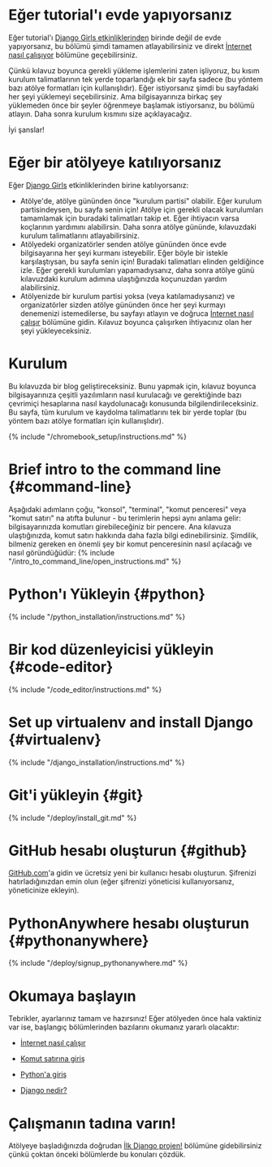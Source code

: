 # Eğer tutorial'ı evde yapıyorsanız

Eğer tutorial'ı [Django Girls etkinliklerinden](https://djangogirls.org/events/) birinde değil de evde yapıyorsanız, bu bölümü şimdi tamamen atlayabilirsiniz ve direkt [İnternet nasıl çalışıyor](../how_the_internet_works/README.md) bölümüne geçebilirsiniz.

Çünkü kılavuz boyunca gerekli yükleme işlemlerini zaten işliyoruz, bu kısım kurulum talimatlarının tek yerde toparlandığı ek bir sayfa sadece (bu yöntem bazı atölye formatları için kullanışlıdır). Eğer istiyorsanız şimdi bu sayfadaki her şeyi yüklemeyi seçebilirsiniz. Ama bilgisayarınıza birkaç şey yüklemeden önce bir şeyler öğrenmeye başlamak istiyorsanız, bu bölümü atlayın. Daha sonra kurulum kısmını size açıklayacağız.

İyi şanslar!

# Eğer bir atölyeye katılıyorsanız

Eğer [Django Girls](https://djangogirls.org/events/) etkinliklerinden birine katılıyorsanız:

* Atölye'de, atölye gününden önce "kurulum partisi" olabilir. Eğer kurulum partisindeysen, bu sayfa senin için! Atölye için gerekli olacak kurulumları tamamlamak için buradaki talimatları takip et. Eğer ihtiyacın varsa koçlarının yardımını alabilirsin. Daha sonra atölye gününde, kılavuzdaki kurulum talimatlarını atlayabilirsiniz.
* Atölyedeki organizatörler senden atölye gününden önce evde bilgisayarına her şeyi kurmanı isteyebilir. Eğer böyle bir istekle karşılaştıysan, bu sayfa senin için! Buradaki talimatları elinden geldiğince izle. Eğer gerekli kurulumları yapamadıysanız, daha sonra atölye günü kılavuzdaki kurulum adımına ulaştığınızda koçunuzdan yardım alabilirsiniz.
* Atölyenizde bir kurulum partisi yoksa (veya katılamadıysanız) ve organizatörler sizden atölye gününden önce her şeyi kurmayı denemenizi istemedilerse, bu sayfayı atlayın ve doğruca [İnternet nasıl çalışır](../how_the_internet_works/README.md) bölümüne gidin. Kılavuz boyunca çalışırken ihtiyacınız olan her şeyi yükleyeceksiniz.

# Kurulum

Bu kılavuzda bir blog geliştireceksiniz. Bunu yapmak için, kılavuz boyunca bilgisayarınıza çeşitli yazılımların nasıl kurulacağı ve gerektiğinde bazı çevrimiçi hesaplarına nasıl kaydolunacağı konusunda bilgilendirileceksiniz. Bu sayfa, tüm kurulum ve kaydolma talimatlarını tek bir yerde toplar (bu yöntem bazı atölye formatları için kullanışlıdır).

<!--sec data-title="Chromebook setup (if you're using one)"
data-id="chromebook_setup" data-collapse=true ces--> {% include "/chromebook_setup/instructions.md" %} 

<!--endsec-->

# Brief intro to the command line {#command-line}

Aşağıdaki adımların çoğu, "konsol", "terminal", "komut penceresi" veya "komut satırı" na atıfta bulunur - bu terimlerin hepsi aynı anlama gelir: bilgisayarınızda komutları girebileceğiniz bir pencere. Ana kılavuza ulaştığınızda, komut satırı hakkında daha fazla bilgi edinebilirsiniz. Şimdilik, bilmeniz gereken en önemli şey bir komut penceresinin nasıl açılacağı ve nasıl göründüğüdür: {% include "/intro_to_command_line/open_instructions.md" %}

# Python'ı Yükleyin {#python}

{% include "/python_installation/instructions.md" %}

# Bir kod düzenleyicisi yükleyin {#code-editor}

{% include "/code_editor/instructions.md" %}

# Set up virtualenv and install Django {#virtualenv}

{% include "/django_installation/instructions.md" %}

# Git'i yükleyin {#git}

{% include "/deploy/install_git.md" %}

# GitHub hesabı oluşturun {#github}

[GitHub.com](https://www.github.com)'a gidin ve ücretsiz yeni bir kullanıcı hesabı oluşturun. Şifrenizi hatırladığınızdan emin olun (eğer şifrenizi yöneticisi kullanıyorsanız, yöneticinize ekleyin).

# PythonAnywhere hesabı oluşturun {#pythonanywhere}

{% include "/deploy/signup_pythonanywhere.md" %}

# Okumaya başlayın

Tebrikler, ayarlarınız tamam ve hazırsınız! Eğer atölyeden önce hala vaktiniz var ise, başlangıç bölümlerinden bazılarını okumanız yararlı olacaktır:

* [İnternet nasıl çalışır](../how_the_internet_works/README.md)

* [Komut satırına giriş](../intro_to_command_line/README.md)

* [Python'a giriş](../python_introduction/README.md)

* [Django nedir?](../django/README.md)

# Çalışmanın tadına varın!

Atölyeye başladığınızda doğrudan [İlk Django projen!](../django_start_project/README.md) bölümüne gidebilirsiniz çünkü çoktan önceki bölümlerde bu konuları çözdük.